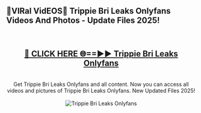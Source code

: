 <h2>🔴VIRal VidEOS🔴 Trippie Bri Leaks Onlyfans Videos And Photos - Update Files 2025!</h2>
<br>
<div align="center">
<h2><a href="https://virallinks.top/odZfE0" rel="nofollow">🔴 CLICK HERE 🌐==►► Trippie Bri Leaks Onlyfans</a></h2>
<br>
Get Trippie Bri Leaks Onlyfans and all content. Now you can access all videos and pictures of Trippie Bri Leaks Onlyfans. New Updated Files 2025!
<br>
<br>
<a href="https://virallinks.top/odZfE0" rel="nofollow" data-target="animated-image.originalLink"><img src="https://i.imgur.com/dJHk4Zq.gif)" alt="Trippie Bri Leaks Onlyfans" style="max-width: 100%; display: inline-block;" data-target="animated-image.originalImage"></a>
</div>
<br>
